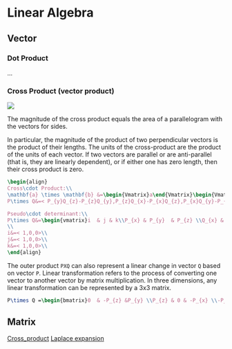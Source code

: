 # Linear Algebra

## Vector

### Dot Product

...

### Cross Product (vector product)

![](Cross_product.gif)

The magnitude of the cross product equals the area of a parallelogram with the
vectors for sides.

In particular, the magnitude of the product of two perpendicular
vectors is the product of their lengths. The units of the cross-product are
the product of the units of each vector. If two vectors are parallel or are
anti-parallel (that is, they are linearly dependent), or if either one
has zero length, then their cross product is zero.

```tex
\begin{align}
Cross\cdot Product:\\
\mathbf{a} \times \mathbf{b} &=\begin{Vmatrix}a\end{Vmatrix}\begin{Vmatrix}b\end{Vmatrix}\sin \theta \mathbf{n} \\
P\times Q&=< P_{y}Q_{z}-P_{z}Q_{y},P_{z}Q_{x}-P_{x}Q_{z},P_{x}Q_{y}-P_{y}Q_{z}> \\

Pseudo\cdot determinant:\\
P\times Q&=\begin{vmatrix}i  & j & k\\P_{x} & P_{y}  & P_{z} \\Q_{x} & Q_{y}  & Q_{z}\end{vmatrix}\\
\\
i&=< 1,0,0>\\
j&=< 1,0,0>\\
k&=< 1,0,0>\\
\end{align}
```

The outer product `PXQ` can also represent a linear change in vector `Q` based on vector `P`.
Linear transformation refers to the process of converting one vector to another vector by matrix multiplication.
In three dimensions, any linear transformation can be represented by a 3x3 matrix.

```tex
P\times Q =\begin{bmatrix}0  & -P_{z} &P_{y} \\P_{z} & 0 & -P_{x} \\-P_{y} &P_{x}  &0\end{bmatrix}\begin{bmatrix}Q_{x} \\Q_{y} \\Q_{z}\end{bmatrix}
```

## Matrix

<seealso>
    <category ref="wiki">
        <a href="https://en.wikipedia.org/wiki/Cross_product">Cross_product</a>
        <a href="https://en.wikipedia.org/wiki/Laplace_expansion">Laplace expansion</a>
    </category>
</seealso>